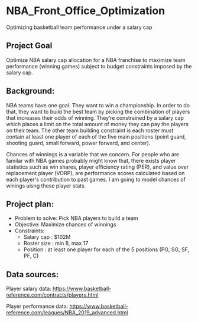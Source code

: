 # NBA_Front_Office_Optimization
Optimizing basketball team performance under a salary cap


## Project Goal
Optimize NBA salary cap allocation for a NBA franchise to maximize team performance (winning games) subject to budget constraints imposed by the salary cap.

## Background: 
NBA teams have one goal. They want to win a championship. In order to do that, they want to build the best team by picking the combination of players that increases their odds of winning. They’re constrained by a salary cap which places a limit on the total amount of money they can pay the players on their team. The other team building constraint is each roster must contain at least one player of each of the five main positions (point guard, shooting guard, small forward, power forward, and center). 

Chances of winnings is a variable that we concern. For people who are familar with NBA games probably might know that, there exists player statistics such as win shares, player efficiency rating (PER), and value over replacement player (VORP), are performance scores calculated based on each player's contribution to past games. I am going to model chances of winings uisng these player stats.

## Project plan:
- Problem to solve: Pick NBA players to build a team 
- Objective:  Maximize chances of winnings 
- Constraints:
  * Salary cap : $102M 
  * Roster size : min 8, max 17 
  * Position : at least one player for each of the 5 positions (PG, SG, SF, PF, C)


## Data sources: 
Player salary data: https://www.basketball-reference.com/contracts/players.html 

Player performance data: https://www.basketball-reference.com/leagues/NBA_2019_advanced.html
